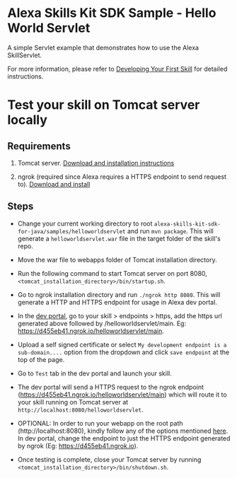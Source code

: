 # Alexa Skills Kit SDK Sample - Hello World Servlet
A simple Servlet example that demonstrates how to use the Alexa SkillServlet. 

For more information, please refer to [Developing Your First Skill](https://developer.amazon.com/docs/alexa-skills-kit-sdk-for-java/develop-your-first-skill.html) for detailed instructions.

Test your skill on Tomcat server locally
========================================

Requirements
------------

1. Tomcat server. [Download and installation instructions](https://tomcat.apache.org/download-80.cgi)

2. ngrok (required since Alexa requires a HTTPS endpoint to send request to). [Download and install](https://ngrok.com/download)

Steps
-----

- Change your current working directory to root `alexa-skills-kit-sdk-for-java/samples/helloworldservlet` and run `mvn package`. This will generate a `helloworldservlet.war` file in
the target folder of the skill's repo.

- Move the war file to webapps folder of Tomcat installation directory.

- Run the following command to start Tomcat server on port 8080, `<tomcat_installation_directory>/bin/startup.sh`.

- Go to ngrok installation directory and run `./ngrok http 8080`. This will generate a HTTP and HTTPS endpoint for usage in Alexa dev portal.

- In the [dev portal](https://developer.amazon.com/alexa/console/ask), go to your skill > endpoints > https, add the https url generated above followed by /helloworldservlet/main. Eg: https://d455eb41.ngrok.io/helloworldservlet/main.

- Upload a self signed certificate or select `My development endpoint is a sub-domain....` option from the dropdown and click `save endpoint` at the top of the page.

- Go to `Test` tab in the dev portal and launch your skill.

- The dev portal will send a HTTPS request to the ngrok endpoint (https://d455eb41.ngrok.io/helloworldservlet/main) which will route it to your skill running on Tomcat server at `http://localhost:8080/helloworldservlet`.

- OPTIONAL: In order to run your webapp on the root path (http://localhost:8080), kindly follow any of the options mentioned [here](https://www.baeldung.com/tomcat-root-application). In dev portal, change the endpoint to just the HTTPS endpoint generated by ngrok (Eg: https://d455eb41.ngrok.io).

- Once testing is complete, close your Tomcat server by running `<tomcat_installation_directory>/bin/shutdown.sh`.
